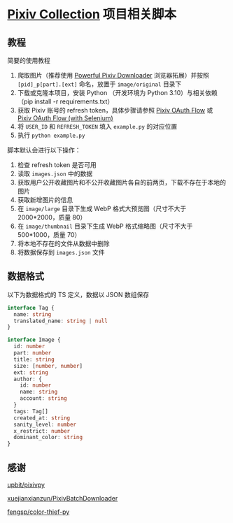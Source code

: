# [Pixiv Collection](https://github.com/orilights/PixivCollection) 项目相关脚本

## 教程

简要的使用教程

1. 爬取图片（推荐使用 [Powerful Pixiv Downloader](https://github.com/xuejianxianzun/PixivBatchDownloader) 浏览器拓展）并按照 `[pid]_p[part].[ext]` 命名，放置于 `image/original` 目录下
2. 下载或克隆本项目，安装 Python （开发环境为 Python 3.10）与相关依赖（pip install -r requirements.txt）
3. 获取 Pixiv 账号的 refresh token，具体步骤请参照 [Pixiv OAuth Flow](https://gist.github.com/ZipFile/c9ebedb224406f4f11845ab700124362) 或 [Pixiv OAuth Flow (with Selenium)](https://gist.github.com/upbit/6edda27cb1644e94183291109b8a5fde)
4. 将 `USER_ID` 和 `REFRESH_TOKEN` 填入 `example.py` 的对应位置
5. 执行 `python example.py`

脚本默认会进行以下操作：

1. 检查 refresh token 是否可用
2. 读取 `images.json` 中的数据
3. 获取用户公开收藏图片和不公开收藏图片各自的前两页，下载不存在于本地的图片
4. 获取新增图片的信息
5. 在 `image/large` 目录下生成 WebP 格式大预览图（尺寸不大于 2000*2000，质量 80）
6. 在 `image/thumbnail` 目录下生成 WebP 格式缩略图（尺寸不大于 500*1000，质量 70）
7. 将本地不存在的文件从数据中删除
8. 将数据保存到 `images.json` 文件

## 数据格式

以下为数据格式的 TS 定义，数据以 JSON 数组保存

```ts
interface Tag {
  name: string
  translated_name: string | null
}

interface Image {
  id: number
  part: number
  title: string
  size: [number, number]
  ext: string
  author: {
    id: number
    name: string
    account: string
  }
  tags: Tag[]
  created_at: string
  sanity_level: number
  x_restrict: number
  dominant_color: string
}
```

## 感谢

[upbit/pixivpy](https://github.com/upbit/pixivpy)

[xuejianxianzun/PixivBatchDownloader](https://github.com/xuejianxianzun/PixivBatchDownloader)

[fengsp/color-thief-py](https://github.com/fengsp/color-thief-py)
